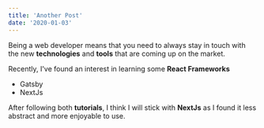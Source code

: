 ```yaml
---
title: 'Another Post'
date: '2020-01-03'
---
```


Being a web developer means that you need to always stay in touch with the new **technologies** and **tools** that are coming up on the market.

Recently, I've found an interest in learning some **React Frameworks**

- Gatsby
- NextJs

After following both **tutorials**, I think I will stick with **NextJs** as I found it less abstract and more enjoyable to use.